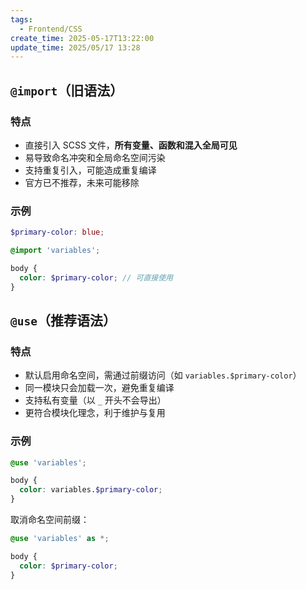 ```yaml
---
tags:
  - Frontend/CSS
create_time: 2025-05-17T13:22:00
update_time: 2025/05/17 13:28
---
```


## `@import`（旧语法）

### 特点

- 直接引入 SCSS 文件，**所有变量、函数和混入全局可见**
- 易导致命名冲突和全局命名空间污染
- 支持重复引入，可能造成重复编译
- 官方已不推荐，未来可能移除

### 示例

```scss file:variables.scss
$primary-color: blue;
```

```scss file:main.scss
@import 'variables';

body {
  color: $primary-color; // 可直接使用
}
```

## `@use`（推荐语法）

### 特点

- 默认启用命名空间，需通过前缀访问（如 `variables.$primary-color`）
- 同一模块只会加载一次，避免重复编译
- 支持私有变量（以 `_` 开头不会导出）
- 更符合模块化理念，利于维护与复用

### 示例

```scss file:main.scss
@use 'variables';

body {
  color: variables.$primary-color;
}
```

取消命名空间前缀：

```scss file:main.scss hl:1
@use 'variables' as *;

body {
  color: $primary-color;
}
```
